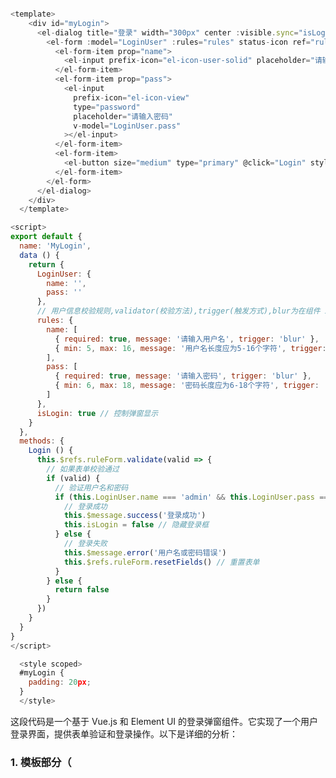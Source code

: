 ```js

<template>
    <div id="myLogin">
      <el-dialog title="登录" width="300px" center :visible.sync="isLogin">
        <el-form :model="LoginUser" :rules="rules" status-icon ref="ruleForm" class="demo-ruleForm">
          <el-form-item prop="name">
            <el-input prefix-icon="el-icon-user-solid" placeholder="请输入账号" v-model="LoginUser.name"></el-input>
          </el-form-item>
          <el-form-item prop="pass">
            <el-input
              prefix-icon="el-icon-view"
              type="password"
              placeholder="请输入密码"
              v-model="LoginUser.pass"
            ></el-input>
          </el-form-item>
          <el-form-item>
            <el-button size="medium" type="primary" @click="Login" style="width:100%;">登录</el-button>
          </el-form-item>
        </el-form>
      </el-dialog>
    </div>
  </template>

<script>
export default {
  name: 'MyLogin',
  data () {
    return {
      LoginUser: {
        name: '',
        pass: ''
      },
      // 用户信息校验规则,validator(校验方法),trigger(触发方式),blur为在组件 Input 失去焦点时触发
      rules: {
        name: [
          { required: true, message: '请输入用户名', trigger: 'blur' },
          { min: 5, max: 16, message: '用户名长度应为5-16个字符', trigger: 'blur' }
        ],
        pass: [
          { required: true, message: '请输入密码', trigger: 'blur' },
          { min: 6, max: 18, message: '密码长度应为6-18个字符', trigger: 'blur' }
        ]
      },
      isLogin: true // 控制弹窗显示
    }
  },
  methods: {
    Login () {
      this.$refs.ruleForm.validate(valid => {
        // 如果表单校验通过
        if (valid) {
          // 验证用户名和密码
          if (this.LoginUser.name === 'admin' && this.LoginUser.pass === 'admin216216') {
            // 登录成功
            this.$message.success('登录成功')
            this.isLogin = false // 隐藏登录框
          } else {
            // 登录失败
            this.$message.error('用户名或密码错误')
            this.$refs.ruleForm.resetFields() // 重置表单
          }
        } else {
          return false
        }
      })
    }
  }
}
</script>

  <style scoped>
  #myLogin {
    padding: 20px;
  }
  </style>

```



这段代码是一个基于 Vue.js 和 Element UI 的登录弹窗组件。它实现了一个用户登录界面，提供表单验证和登录操作。以下是详细的分析：

### 1. **模板部分（<template>）**
```html
<template>
  <div id="myLogin">
    <el-dialog title="登录" width="300px" center :visible.sync="isLogin">
      <el-form :model="LoginUser" :rules="rules" status-icon ref="ruleForm" class="demo-ruleForm">
        <el-form-item prop="name">
          <el-input prefix-icon="el-icon-user-solid" placeholder="请输入账号" v-model="LoginUser.name"></el-input>
        </el-form-item>
        <el-form-item prop="pass">
          <el-input
            prefix-icon="el-icon-view"
            type="password"
            placeholder="请输入密码"
            v-model="LoginUser.pass"
          ></el-input>
        </el-form-item>
        <el-form-item>
          <el-button size="medium" type="primary" @click="Login" style="width:100%;">登录</el-button>
        </el-form-item>
      </el-form>
    </el-dialog>
  </div>
</template>
```

#### 解释：
- **`el-dialog`**：这是一个 Element UI 的对话框组件，用于显示登录框。它的 `title` 属性设置为“登录”，`width` 设置为 300px，`center` 用于将对话框居中显示，`:visible.sync="isLogin"` 控制弹框的显隐，`isLogin` 为一个响应式数据。
- **`el-form`**：这是一个表单组件，绑定了 `LoginUser` 对象，并使用 `rules` 对表单字段进行验证。`status-icon` 是一个状态图标，`ref="ruleForm"` 给表单元素添加引用，方便在 JavaScript 中访问。
- **`el-form-item`**：这是表单项组件。每个表单项都包含一个输入框（`el-input`）。`prop` 属性绑定表单字段（如 `name` 和 `pass`）。
- **`v-model`**：双向绑定 `LoginUser.name` 和 `LoginUser.pass`，用于存储和更新用户输入的账号和密码。
- **`el-button`**：这是一个按钮组件，点击时会触发 `@click="Login"`，即调用 `Login` 方法来处理登录逻辑。

### 2. **脚本部分（<script>）**
```javascript
<script>
export default {
  name: 'MyLogin',
  data () {
    return {
      LoginUser: {
        name: '',
        pass: ''
      },
      rules: {
        name: [
          { required: true, message: '请输入用户名', trigger: 'blur' },
          { min: 5, max: 16, message: '用户名长度应为5-16个字符', trigger: 'blur' }
        ],
        pass: [
          { required: true, message: '请输入密码', trigger: 'blur' },
          { min: 6, max: 18, message: '密码长度应为6-18个字符', trigger: 'blur' }
        ]
      },
      isLogin: true // 控制弹窗显示
    }
  },
  methods: {
    Login () {
      this.$refs.ruleForm.validate(valid => {
        if (valid) {
          if (this.LoginUser.name === 'admin' && this.LoginUser.pass === 'admin216216') {
            this.$message.success('登录成功')
            this.isLogin = false // 隐藏登录框
          } else {
            this.$message.error('用户名或密码错误')
            this.$refs.ruleForm.resetFields() // 重置表单
          }
        } else {
          return false
        }
      })
    }
  }
}
</script>
```

#### 解释：
- **`data()`**：
  - `LoginUser`：包含两个属性 `name` 和 `pass`，分别用来存储用户输入的用户名和密码。
  - `rules`：定义了表单的验证规则。`name` 字段要求必须填写且长度在 5 到 16 个字符之间，`pass` 字段要求必须填写且长度在 6 到 18 个字符之间，`trigger: 'blur'` 表示在输入框失去焦点时触发验证。
  - `isLogin`：控制登录弹窗的显示与隐藏，初始为 `true`（弹窗显示）。

- **`methods`**：
  - **`Login()`**：这个方法用于处理登录逻辑。
    - 首先，调用 `this.$refs.ruleForm.validate()` 方法进行表单验证。如果验证通过，进入后续逻辑。
    - 验证用户名和密码是否符合预设的正确值（用户名为 `admin`，密码为 `admin216216`）。
    - 如果验证成功，显示成功消息并将 `isLogin` 设置为 `false`，隐藏登录框。
    - 如果验证失败，显示错误消息，并重置表单。

### 3. **样式部分（<style>）**
```css
<style scoped>
#myLogin {
  padding: 20px;
}
</style>
```

#### 解释：
- **`scoped`**：表示该样式只会应用于当前组件的元素，不会影响全局样式。
- **`#myLogin`**：为 `#myLogin` 元素设置 `padding: 20px;`，即为该元素添加 20px 的内边距。

### 总结：
- 这个组件提供了一个用户登录的界面，用户需要输入用户名和密码，点击登录按钮后，会进行表单验证和登录验证。
- 登录成功时，弹窗会被隐藏，并显示登录成功的消息；登录失败时，显示错误提示并重置表单。



------------------


`<el-dialog title="登录" width="300px" center :visible.sync="isLogin">` 中的 `:visible.sync="isLogin"` 是 Element UI 组件库中 `el-dialog` 组件的一个特殊用法，它涉及到 Vue 的 `v-bind` 和 `.sync` 修饰符。让我们逐一解析它：

### 1. `:visible="isLogin"`
首先，`:visible` 是 Vue 中 `v-bind` 指令的缩写，用于将父组件中的 `isLogin` 数据绑定到 `el-dialog` 组件的 `visible` 属性上。`visible` 属性控制 `el-dialog` 组件的显示与隐藏，它通常是一个布尔值：

- 当 `isLogin` 为 `true` 时，`el-dialog` 会显示；
- 当 `isLogin` 为 `false` 时，`el-dialog` 会隐藏。

### 2. `.sync` 修饰符
`.sync` 是 Vue 中的一种特殊修饰符，用于简化父子组件间的数据双向绑定。在 Vue 的默认模式下，父组件传递数据给子组件是单向的，也就是说，子组件的 `visible` 值改变后，父组件的 `isLogin` 数据是不会自动更新的。但使用 `.sync` 修饰符后，父组件和子组件之间的数据就变成了双向绑定。

具体来说，`:visible.sync="isLogin"` 可以拆解为：
- **绑定**：`el-dialog` 的 `visible` 属性会绑定到父组件中的 `isLogin`。
- **双向绑定**：如果 `el-dialog` 内部的某些操作（比如关闭弹框）修改了 `visible`，那么父组件中的 `isLogin` 会自动更新为新的值。这是通过 `el-dialog` 内部触发一个事件（通常是 `update:visible` 事件）来实现的。

### 3. 事件更新
当 `el-dialog` 关闭时，它会触发一个名为 `update:visible` 的事件，事件的参数是 `false`，表示关闭弹框。这时，父组件中的 `isLogin` 会被自动更新为 `false`，从而触发弹框的隐藏。

同理，当 `isLogin` 在父组件中被设置为 `true` 时，弹框会显示，因为通过 `.sync`，`isLogin` 的变化会同步到 `el-dialog` 组件的 `visible` 属性。

### 4. 示例

```vue
<template>
  <el-dialog title="登录" width="300px" center :visible.sync="isLogin">
    <p>登录内容...</p>
    <span slot="footer" class="dialog-footer">
      <el-button @click="isLogin = false">取消</el-button>
      <el-button @click="isLogin = false">确定</el-button>
    </span>
  </el-dialog>
  <el-button @click="isLogin = true">打开弹窗</el-button>
</template>

<script>
export default {
  data() {
    return {
      isLogin: false
    };
  }
};
</script>
```

### 解析：
- 在这个例子中，`isLogin` 作为 `el-dialog` 的 `visible` 属性值。通过 `.sync` 修饰符，`isLogin` 控制弹框的显示与隐藏。
- 当点击 “打开弹窗” 按钮时，`isLogin` 设置为 `true`，弹框显示。
- 当点击弹框内的 “确定” 或 “取消” 按钮时，`isLogin` 设置为 `false`，弹框关闭。
- 由于使用了 `.sync`，弹框关闭时会触发 `update:visible` 事件，从而自动将父组件中的 `isLogin` 设置为 `false`。

### 总结：
- `:visible.sync="isLogin"` 表示将 `el-dialog` 的 `visible` 属性绑定到父组件的 `isLogin` 数据上，并且通过 `.sync` 修饰符实现双向绑定，使得 `isLogin` 的变化能自动同步到弹框的显示状态，反之亦然。
- 通过 `.sync` 修饰符，`el-dialog` 会自动触发 `update:visible` 事件，当弹框关闭时，父组件的 `isLogin` 会自动更新，从而实现父子组件之间的数据双向绑定。